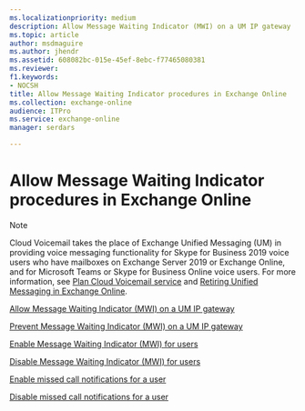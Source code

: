 ```yaml
---
ms.localizationpriority: medium
description: Allow Message Waiting Indicator (MWI) on a UM IP gateway
ms.topic: article
author: msdmaguire
ms.author: jhendr
ms.assetid: 608082bc-015e-45ef-8ebc-f77465080381
ms.reviewer: 
f1.keywords:
- NOCSH
title: Allow Message Waiting Indicator procedures in Exchange Online
ms.collection: exchange-online
audience: ITPro
ms.service: exchange-online
manager: serdars

---
```


# Allow Message Waiting Indicator procedures in Exchange Online

> [!NOTE]
> Cloud Voicemail takes the place of Exchange Unified Messaging (UM) in providing voice messaging functionality for Skype for Business 2019 voice users who have mailboxes on Exchange Server 2019 or Exchange Online, and for Microsoft Teams or Skype for Business Online voice users. For more information, see [Plan Cloud Voicemail service](/skypeforbusiness/hybrid/plan-cloud-voicemail) and [Retiring Unified Messaging in Exchange Online](https://techcommunity.microsoft.com/t5/Exchange-Team-Blog/Retiring-Unified-Messaging-in-Exchange-Online/ba-p/608991).

[Allow Message Waiting Indicator (MWI) on a UM IP gateway](allow-mwi-on-um-ip-gateway.md)

[Prevent Message Waiting Indicator (MWI) on a UM IP gateway](prevent-mwi-on-um-ip-gateway.md)

[Enable Message Waiting Indicator (MWI) for users](enable-mwi-for-users.md)

[Disable Message Waiting Indicator (MWI) for users](disable-mwi-for-users.md)

[Enable missed call notifications for a user](enable-missed-call-notifications.md)

[Disable missed call notifications for a user](disable-missed-call-notifications.md)
